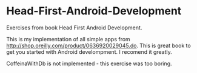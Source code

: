 # Head-First-Android-Development
Exercises from book Head First Android Development. 

This is my implementation of all simple apps from http://shop.oreilly.com/product/0636920029045.do. 
This is great book to get you started with Android develompment. I recomend it greatly.

CoffeinaWithDb is not implemented - this exercise was too boring. 
